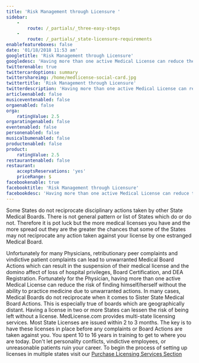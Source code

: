 ```yaml
---
title: 'Risk Management through Licensure '
sidebar:
    -
        route: /_partials/_three-easy-steps
    -
        route: /_partials/_state-licensure-requirements
enablefeatureboxes: false
date: '01/18/2018 11:53 am'
googletitle: 'Risk Management through Licensure'
googledesc: 'Having more than one active Medical License can reduce the risk of finding himself/herself without the ability to practice medicine due to unwarranted actions. You spent years in training to get to where you are. Don''t let personality conflicts, vindictive employees, or unreasonable patients ruin your career.'
twitterenable: true
twittercardoptions: summary
twittershareimg: /home/medlicense-social-card.jpg
twittertitle: 'Risk Management through Licensure'
twitterdescription: 'Having more than one active Medical License can reduce the risk of finding himself/herself without the ability to practice medicine due to unwarranted actions. You spent years in training to get to where you are. Don''t let personality conflicts, vindictive employees, or unreasonable patients ruin your career.'
articleenabled: false
musiceventenabled: false
orgaenabled: false
orga:
    ratingValue: 2.5
orgaratingenabled: false
eventenabled: false
personenabled: false
musicalbumenabled: false
productenabled: false
product:
    ratingValue: 2.5
restaurantenabled: false
restaurant:
    acceptsReservations: 'yes'
    priceRange: $
facebookenable: true
facebooktitle: 'Risk Management through Licensure'
facebookdesc: 'Having more than one active Medical License can reduce the risk of finding himself/herself without the ability to practice medicine due to unwarranted actions. You spent years in training to get to where you are. Don''t let personality conflicts, vindictive employees, or unreasonable patients ruin your career.'
---
```


<p>Some States do not reciprocate disciplinary actions taken by other State Medical Boards. There is not general pattern or list of States which do or do not. Therefore it is pot luck but the more medical licenses you have and the more spread out they are the greater the chances that some of the States may not reciprocate any action taken against your license by one estranged Medical Board.</p>
<p>Unfortunately for many Physicians, retributionary peer complaints and vindictive patient complaints can lead to unwarranted Medical Board Actions which can result in the suspension of their medical license and the domino affect of loss of hospital privileges, Board Certification, and DEA Registration. Fortunately for the Physician, having more than one active Medical License can reduce the risk of finding himself/herself without the ability to practice medicine due to unwarranted actions. In many cases, Medical Boards do not reciprocate when it comes to Sister State Medical Board Actions. This is especially true of boards which are geographically distant. Having a license in two or more States can lessen the risk of being left without a license. MedLicense.com provides multi-state licensing services. Most State Licenses are issued within 2 to 3 months. The key is to have these licenses in place before any complaints or Board Actions are taken against you. You spent 10 to 16 years in training to get to where you are today. Don't let personality conflicts, vindictive employees, or unreasonable patients ruin your career. To begin the process of setting up licenses in multiple states visit our <a href="../../../../pricing">Purchase Licensing Services Section</a></p>